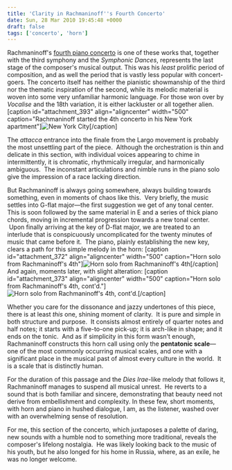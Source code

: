 ```yaml
---
title: 'Clarity in Rachmaninoff''s Fourth Concerto'
date: Sun, 28 Mar 2010 19:45:48 +0000
draft: false
tags: ['concerto', 'horn']
---
```


Rachmaninoff's [fourth piano concerto](http://www.lala.com/#album/1658169088140829611 "Piano Concerto No. 4 - Rachmaninoff") is one of these works that, together with the third symphony and the _Symphonic Dances_, represents the last stage of the composer's musical output. This was his _least_ prolific period of composition, and as well the period that is vastly less popular with concert-goers. The concerto itself has neither the pianistic showmanship of the third nor the thematic inspiration of the second, while its melodic material is woven into some very unfamiliar harmonic language. For those won over by _Vocalise_ and the 18th variation, it is either lackluster or all together alien. \[caption id="attachment\_393" align="aligncenter" width="500" caption="Rachmaninoff started the 4th concerto in his New York apartment"\]![New York City](https://alexchaocom.files.wordpress.com/2021/07/69bcb-newyork.jpg "New York City")\[/caption\]

The _attacca_ entrance into the finale from the Largo movement is probably the most unsettling part of the piece.  Although the orchestration is thin and delicate in this section, with individual voices appearing to chime in intermittently, it is chromatic, rhythmically irregular, and harmonically ambiguous.  The inconstant articulations and nimble runs in the piano solo give the impression of a race lacking direction.

But Rachmaninoff is always going somewhere, always building towards something, even in moments of chaos like this.  Very briefly, the music settles into G-flat major—the first suggestion we get of any tonal center. This is soon followed by the same material in E and a series of thick piano chords, moving in incremental progression towards a new tonal center.  Upon finally arriving at the key of D-flat major, we are treated to an interlude that is conspicuously uncomplicated for the twenty minutes of music that came before it.  The piano, plainly establishing the new key, clears a path for this simple melody in the horn: \[caption id="attachment\_372" align="aligncenter" width="500" caption="Horn solo from Rachmaninoff's 4th"\]![Horn solo from Rachmaninoff's 4th](https://alexchaocom.files.wordpress.com/2021/07/8dafe-rachmaninoff-concerto4-horn1.png "Horn solo from Rachmaninoff's 4th")\[/caption\] And again, moments later, with slight alteration: \[caption id="attachment\_373" align="aligncenter" width="500" caption="Horn solo from Rachmaninoff's 4th, cont'd."\]![Horn solo from Rachmaninoff's 4th, cont'd.](https://alexchaocom.files.wordpress.com/2021/07/385fa-rachmaninoff-concerto4-horn2.png "Horn solo from Rachmaninoff's 4th, cont'd.")\[/caption\]

Whether you care for the dissonance and jazzy undertones of this piece, there is at least _this_ one, shining moment of clarity.  It is pure and simple in both structure and purpose.  It consists almost entirely of quarter notes and half notes; it starts with a five-to-one pick-up; it is arch-like in shape; and it ends on the tonic.  And as if simplicity in this form wasn't enough, Rachmaninoff constructs this horn call using only the **pentatonic scale**—one of the most commonly occurring musical scales, and one with a significant place in the musical past of almost every culture in the world.  It is a scale that is distinctly human.

For the duration of this passage and the _Dies Irae_\-like melody that follows it, Rachmaninoff manages to suspend all musical unrest.  He reverts to a sound that is both familiar and sincere, demonstrating that beauty need not derive from embellishment and complexity. In these few, short moments, with horn and piano in hushed dialogue, I am, as the listener, washed over with an overwhelming sense of resolution.

For me, this section of the concerto, which juxtaposes a palette of daring, new sounds with a humble nod to something more traditional, reveals the composer's lifelong nostalgia.  He was likely looking back to the music of his youth, but he also longed for his home in Russia, where, as an exile, he was no longer welcome.
